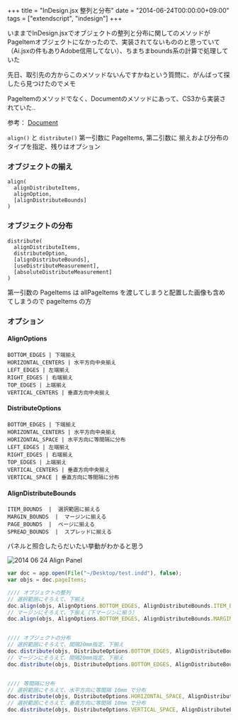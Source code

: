 +++
title = "InDesign.jsx 整列と分布"
date = "2014-06-24T00:00:00+09:00"
tags = ["extendscript", "indesign"]
+++

いままでInDesign.jsxでオブジェクトの整列と分布に関してのメソッドが PageItemオブジェクトになかったので、実装されてないもののと思っていて（Ai.jsxの件もありAdobe信用してない）、ちまちまbounds系の計算で処理していた

先日、取引先の方からこのメソッドないんですかねという質問に、がんばって探したら見つけたのでメモ

PageItemのメソッドでなく、Documentのメソッドにあって、CS3から実装されていた..

参考： [Document](http://www15.ocn.ne.jp/~preopen/iddomjs/Document.html)

`align()` と `distribute()` 第一引数に PageItems, 第二引数に 揃えおよび分布のタイプを指定、残りはオプション


### オブジェクトの揃え

    align(
      alignDistributeItems,
      alignOption,
      [alignDistributeBounds]
    )

### オブジェクトの分布

    distribute(
      alignDistributeItems,
      distributeOption,
      [alignDistributeBounds],
      [useDistributeMeasurement],
      [absoluteDistributeMeasurement]
    )

第一引数の PageItems は allPageItems を渡してしまうと配置した画像も含めてしまうので pageItems の方

### オプション

#### AlignOptions

    BOTTOM_EDGES | 下端揃え
    HORIZONTAL_CENTERS | 水平方向中央揃え
    LEFT_EDGES | 左端揃え
    RIGHT_EDGES | 右端揃え
    TOP_EDGES | 上端揃え
    VERTICAL_CENTERS | 垂直方向中央揃え


#### DistributeOptions

    BOTTOM_EDGES | 下端揃え
    HORIZONTAL_CENTERS | 水平方向中央揃え
    HORIZONTAL_SPACE | 水平方向に等間隔に分布
    LEFT_EDGES | 左端揃え
    RIGHT_EDGES | 右端揃え
    TOP_EDGES | 上端揃え
    VERTICAL_CENTERS | 垂直方向中央揃え
    VERTICAL_SPACE | 垂直方向に等間隔に分布


#### AlignDistributeBounds

    ITEM_BOUNDS  |  選択範囲に揃える
    MARGIN_BOUNDS  |  マージンに揃える
    PAGE_BOUNDS  |  ページに揃える
    SPREAD_BOUNDS  |  スプレッドに揃える
    

パネルと照合したらだいたい挙動がわかると思う

![2014 06 24 Align Panel](/images/2014-06-24-align-panel.png)

```js
var doc = app.open(File("~/Desktop/test.indd"), false);
var objs = doc.pageItems;

//// オブジェクトの整列
// 選択範囲にそろえて、下揃え
doc.align(objs, AlignOptions.BOTTOM_EDGES, AlignDistributeBounds.ITEM_BOUNDS);
// マージンにそろえて、下揃え（下マージンに揃う）
doc.align(objs, AlignOptions.BOTTOM_EDGES, AlignDistributeBounds.MARGIN_BOUNDS);


//// オブジェクトの分布
// 選択範囲にそろえて、間隔20mm指定、下揃え
doc.distribute(objs, DistributeOptions.BOTTOM_EDGES, AlignDistributeBounds.ITEM_BOUNDS, true, '20mm');
// マージンにそろえて、間隔20mm指定、下揃え
doc.distribute(objs, DistributeOptions.BOTTOM_EDGES, AlignDistributeBounds.MARGIN_BOUNDS, true, '20mm');


//// 等間隔に分布
// 選択範囲にそろえて、水平方向に等間隔 10mm で分布
doc.distribute(objs, DistributeOptions.HORIZONTAL_SPACE, AlignDistributeBounds.ITEM_BOUNDS, true, '10mm');
// 選択範囲にそろえて、垂直方向に等間隔 10mm で分布
doc.distribute(objs, DistributeOptions.VERTICAL_SPACE, AlignDistributeBounds.ITEM_BOUNDS, true, '10mm');
```